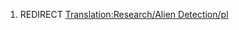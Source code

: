1.  REDIRECT [Translation:Research/Alien
    Detection/pl](Translation:Research/Alien_Detection/pl "wikilink")